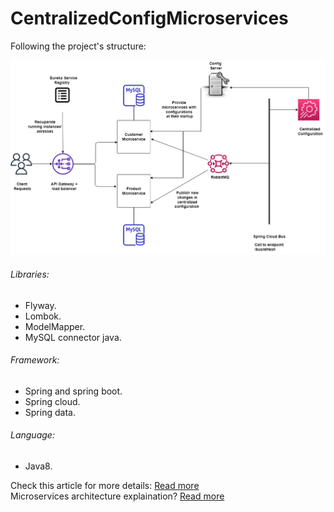 # CentralizedConfigMicroservices

Following the project's structure:

![Alt text](MicroservicesCentralizedConfig.png?raw=true "Project structure")

###### Libraries:
- Flyway.
- Lombok.
- ModelMapper.
- MySQL connector java.

###### Framework:
- Spring and spring boot.
- Spring cloud. 
- Spring data.

###### Language:
- Java8.
 
Check this article for more details: [Read more](https://pages.github.com/) <br />
Microservices architecture explaination? [Read more](https://www.linkedin.com/pulse/micro-services-architecture-henda-farhani/)